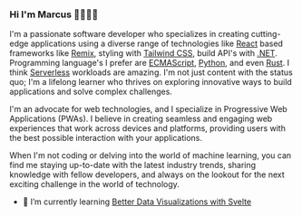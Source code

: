 ### Hi I'm Marcus 👋👨🏻‍💻

I'm a passionate software developer who specializes in creating cutting-edge applications using a diverse range of technologies like [React](https://reactjs.org/) based frameworks like [Remix](https://remix.run), styling with [Tailwind CSS](https://tailwindcss.com/), build API's with [.NET](https://dotnet.microsoft.com). Programming language's I prefer are [ECMAScript](www.ecma-international.org), [Python](https://www.python.org/), and even [Rust](https://www.rust-lang.org). I think [Serverless](https://serverlessland.com) workloads are amazing. I'm not just content with the status quo; I'm a lifelong learner who thrives on exploring innovative ways to build applications and solve complex challenges.

I'm an advocate for web technologies, and I specialize in Progressive Web Applications (PWAs). I believe in creating seamless and engaging web experiences that work across devices and platforms, providing users with the best possible interaction with your applications.

When I'm not coding or delving into the world of machine learning, you can find me staying up-to-date with the latest industry trends, sharing knowledge with fellow developers, and always on the lookout for the next exciting challenge in the world of technology.


- 🌱 I’m currently learning [Better Data Visualizations with Svelte](https://www.newline.co/courses/better-data-visualizations-with-svelte)
